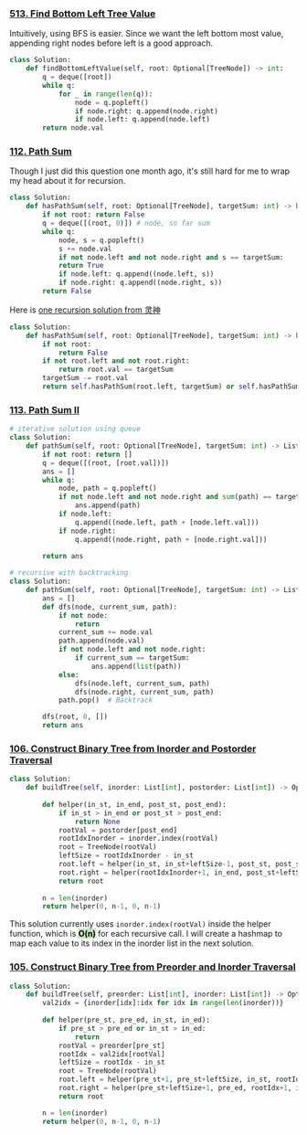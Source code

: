 ### [513. Find Bottom Left Tree Value](https://leetcode.com/problems/find-bottom-left-tree-value/)

Intuitively, using BFS is easier. Since we want the left bottom most value, appending right nodes before left is a good approach.
```python
class Solution:
	def findBottomLeftValue(self, root: Optional[TreeNode]) -> int:
		q = deque([root])
		while q:
			for _ in range(len(q)):
				node = q.popleft()
				if node.right: q.append(node.right)
				if node.left: q.append(node.left)
		return node.val
```

### [112. Path Sum](https://leetcode.com/problems/path-sum/)
Though I just did this question one month ago, it's still hard for me to wrap my head about it for recursion. 
```python
class Solution:
	def hasPathSum(self, root: Optional[TreeNode], targetSum: int) -> bool:
		if not root: return False
		q = deque([(root, 0)]) # node, so far sum
		while q:
			node, s = q.popleft()
			s += node.val
			if not node.left and not node.right and s == targetSum:
			return True
			if node.left: q.append((node.left, s))
			if node.right: q.append((node.right, s))
		return False
```

Here is [one recursion solution from 灵神](https://leetcode.cn/problems/path-sum/solutions/2731531/jian-ji-xie-fa-pythonjavacgojsrust-by-en-icwe/)
```python
class Solution:
	def hasPathSum(self, root: Optional[TreeNode], targetSum: int) -> bool:
		if not root:
			return False
		if not root.left and not root.right:
			return root.val == targetSum
		targetSum -= root.val
		return self.hasPathSum(root.left, targetSum) or self.hasPathSum(root.right, targetSum)
```

### [113. Path Sum II](https://leetcode.com/problems/path-sum-ii/)
```python
# iterative solution using queue
class Solution:
    def pathSum(self, root: Optional[TreeNode], targetSum: int) -> List[List[int]]:
        if not root: return []
        q = deque([(root, [root.val])])
        ans = []
        while q:
            node, path = q.popleft()
            if not node.left and not node.right and sum(path) == targetSum:
                ans.append(path)
            if node.left:
                q.append((node.left, path + [node.left.val]))
            if node.right:
                q.append((node.right, path + [node.right.val]))
        
        return ans

# recursive with backtracking
class Solution:
    def pathSum(self, root: Optional[TreeNode], targetSum: int) -> List[List[int]]:
        ans = []
        def dfs(node, current_sum, path):
            if not node:
                return
            current_sum += node.val
            path.append(node.val)
            if not node.left and not node.right:
                if current_sum == targetSum:
                    ans.append(list(path))
            else:
                dfs(node.left, current_sum, path)
                dfs(node.right, current_sum, path)
            path.pop()  # Backtrack

        dfs(root, 0, [])
        return ans
```

### [106. Construct Binary Tree from Inorder and Postorder Traversal](https://leetcode.com/problems/construct-binary-tree-from-inorder-and-postorder-traversal/)
```python
class Solution:
    def buildTree(self, inorder: List[int], postorder: List[int]) -> Optional[TreeNode]:
        
        def helper(in_st, in_end, post_st, post_end):
            if in_st > in_end or post_st > post_end:
                return None
            rootVal = postorder[post_end]
            rootIdxInorder = inorder.index(rootVal)
            root = TreeNode(rootVal)
            leftSize = rootIdxInorder - in_st
            root.left = helper(in_st, in_st+leftSize-1, post_st, post_st+leftSize-1)
            root.right = helper(rootIdxInorder+1, in_end, post_st+leftSize, post_end-1)
            return root
        
        n = len(inorder)
        return helper(0, n-1, 0, n-1)
```
This solution currently uses `inorder.index(rootVal)` inside the helper function, which is <mark style="background: #8ED27B96;">**O(n)**</mark> for each recursive call. I will create a hashmap to map each value to its index in the inorder list in the next solution.

### [105. Construct Binary Tree from Preorder and Inorder Traversal](https://leetcode.com/problems/construct-binary-tree-from-preorder-and-inorder-traversal/)

```python
class Solution:
    def buildTree(self, preorder: List[int], inorder: List[int]) -> Optional[TreeNode]:
        val2idx = {inorder[idx]:idx for idx in range(len(inorder))}
        
        def helper(pre_st, pre_ed, in_st, in_ed):
            if pre_st > pre_ed or in_st > in_ed:
                return
            rootVal = preorder[pre_st]
            rootIdx = val2idx[rootVal]
            leftSize = rootIdx - in_st
            root = TreeNode(rootVal)
            root.left = helper(pre_st+1, pre_st+leftSize, in_st, rootIdx-1)
            root.right = helper(pre_st+leftSize+1, pre_ed, rootIdx+1, in_ed)
            return root

        n = len(inorder)
        return helper(0, n-1, 0, n-1)
```